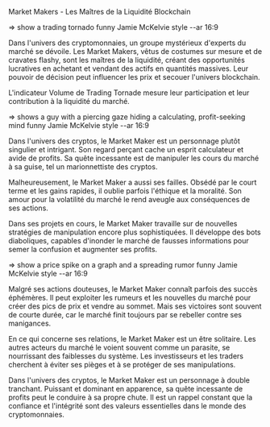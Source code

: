Market Makers - Les Maîtres de la Liquidité Blockchain

=> show a trading tornado funny Jamie McKelvie style --ar 16:9

Dans l'univers des cryptomonnaies, un groupe mystérieux d'experts du marché se dévoile. Les Market Makers, vêtus de costumes sur mesure et de cravates flashy, sont les maîtres de la liquidité, créant des opportunités lucratives en achetant et vendant des actifs en quantités massives. Leur pouvoir de décision peut influencer les prix et secouer l'univers blockchain.

L'indicateur Volume de Trading Tornade mesure leur participation et leur contribution à la liquidité du marché.

=> shows a guy with a piercing gaze hiding a calculating, profit-seeking mind funny Jamie McKelvie style --ar 16:9

Dans l'univers des cryptos, le Market Maker est un personnage plutôt singulier et intrigant. Son regard perçant cache un esprit calculateur et avide de profits. Sa quête incessante est de manipuler les cours du marché à sa guise, tel un marionnettiste des cryptos.

Malheureusement, le Market Maker a aussi ses failles. Obsédé par le court terme et les gains rapides, il oublie parfois l'éthique et la moralité. Son amour pour la volatilité du marché le rend aveugle aux conséquences de ses actions.

Dans ses projets en cours, le Market Maker travaille sur de nouvelles stratégies de manipulation encore plus sophistiquées. Il développe des bots diaboliques, capables d'inonder le marché de fausses informations pour semer la confusion et augmenter ses profits.

=> show a price spike on a graph and a spreading rumor funny Jamie McKelvie style --ar 16:9

Malgré ses actions douteuses, le Market Maker connaît parfois des succès éphémères. Il peut exploiter les rumeurs et les nouvelles du marché pour créer des pics de prix et vendre au sommet. Mais ses victoires sont souvent de courte durée, car le marché finit toujours par se rebeller contre ses manigances.

En ce qui concerne ses relations, le Market Maker est un être solitaire. Les autres acteurs du marché le voient souvent comme un parasite, se nourrissant des faiblesses du système. Les investisseurs et les traders cherchent à éviter ses pièges et à se protéger de ses manipulations.

Dans l'univers des cryptos, le Market Maker est un personnage à double tranchant. Puissant et dominant en apparence, sa quête incessante de profits peut le conduire à sa propre chute. Il est un rappel constant que la confiance et l'intégrité sont des valeurs essentielles dans le monde des cryptomonnaies.
